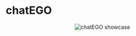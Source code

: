 # chatEGO

<p align="center">
  <img src="https://i.imgur.com/l1BLoqB.png" alt="chatEGO showcase">
</p>
